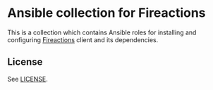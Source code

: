 # Ansible collection for Fireactions

This is a collection which contains Ansible roles for installing and configuring [Fireactions](https://github.com/hostinger/fireactions) client and its dependencies.

## License

See [LICENSE](LICENSE).
